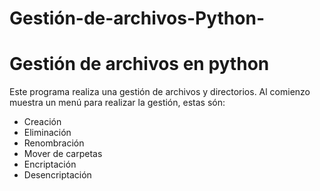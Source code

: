 # Gestión-de-archivos-Python-
<h1>Gestión de archivos en python</h1>

Este programa realiza una gestión de archivos y directorios. Al comienzo muestra un menú para realizar la gestión, estas són:
<ul>
  <li>Creación</li>
  <li>Eliminación</li>
  <li>Renombración</li>
  <li>Mover de carpetas</li>
  <li>Encriptación</li>
  <li>Desencriptación</li>
</ul>
